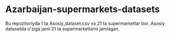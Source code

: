 # Azarbaijan-supermarkets-datasets

Bu repozitoriyda 1 ta Asosiy_dataset.csv va 21 ta supermarketlar bor.
Asosiy datasetda o'ziga jami 21 ta supermarketlarni jamlagan.
